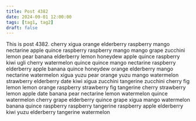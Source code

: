 ```yaml
---
title: Post 4382
date: 2024-09-01 12:00:00
tags: [tag1, tag2]
draft: false
---
```

This is post 4382.
cherry
xigua
orange
elderberry
raspberry
mango
nectarine
apple
quince
raspberry
raspberry
mango
mango
grape
zucchini
lemon
pear
banana
elderberry
lemon
honeydew
apple
quince
raspberry
kiwi
ugli
cherry
watermelon
quince
quince
mango
nectarine
raspberry
elderberry
apple
banana
quince
honeydew
orange
elderberry
mango
nectarine
watermelon
xigua
yuzu
pear
orange
yuzu
mango
watermelon
strawberry
elderberry
date
kiwi
xigua
zucchini
tangerine
zucchini
cherry
fig
lemon
lemon
orange
raspberry
strawberry
fig
tangerine
cherry
strawberry
lemon
apple
date
banana
pear
nectarine
lemon
watermelon
quince
watermelon
cherry
grape
elderberry
quince
grape
xigua
mango
watermelon
banana
quince
raspberry
raspberry
tangerine
raspberry
apple
elderberry
kiwi
yuzu
elderberry
tangerine
watermelon
